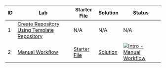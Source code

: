 | ID  | Lab                                                | Starter File                           | Solution                                | Status                                                                                         |
|-----|----------------------------------------------------|------------------------------------------------|------------------------------------------------|------------------------------------------------------------------------------------------------|
| 1   | [Create Repository Using Template Repository](./labs/create-repository-using-template-repository.md) | N/A                                              | N/A                                              | N/A                                                                                                  |
|     |            |            |            |            |
| 2   | [Manual Workflow](./labs/intro-manual-workflow.md) | [Starter File](./workflow-starter-files/intro-manual-workflow.yml) | [Solution](./workflow-solution-files/intro-manual-workflow.yml) | [![Intro - Manual Workflow](https://github.com/prasadhonrao/github-actions-workshop/actions/workflows/intro-manual-workflow.yml/badge.svg)](https://github.com/prasadhonrao/github-actions-workshop/actions/workflows/intro-manual-workflow.yml) |
